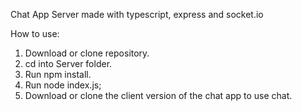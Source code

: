 Chat App Server made with typescript, express and socket.io

How to use:
  1. Download or clone repository.
  2. cd into Server folder.
  3. Run npm install.
  4. Run node index.js;
  5. Download or clone the client version of the chat app to use chat.
